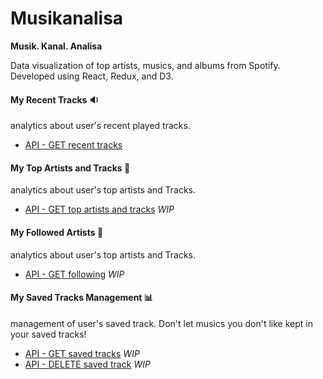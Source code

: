 # Musikanalisa

__Musik. Kanal. Analisa__

Data visualization of top artists, musics, and albums from Spotify. Developed using React, Redux, and D3.

#### __My Recent Tracks__ 🔉

analytics about user's recent played tracks.
  - [API - GET recent tracks](https://developer.spotify.com/web-api/web-api-personalization-endpoints/get-recently-played/)

#### __My Top Artists and Tracks__ 🎵
analytics about user's top artists and Tracks.
  - [API - GET top artists and tracks](https://developer.spotify.com/web-api/get-users-top-artists-and-tracks/) *WIP*

#### __My Followed Artists__ 🎵
analytics about user's top artists and Tracks.
  - [API - GET following](https://developer.spotify.com/web-api/get-followed-artists/) *WIP*

#### __My Saved Tracks Management__ 📊
management of user's saved track. Don't let musics you don't like kept in your saved tracks!
  - [API - GET saved tracks](https://developer.spotify.com/web-api/get-users-saved-tracks/) *WIP*
  - [API - DELETE saved track](https://developer.spotify.com/web-api/remove-tracks-user/) *WIP*
